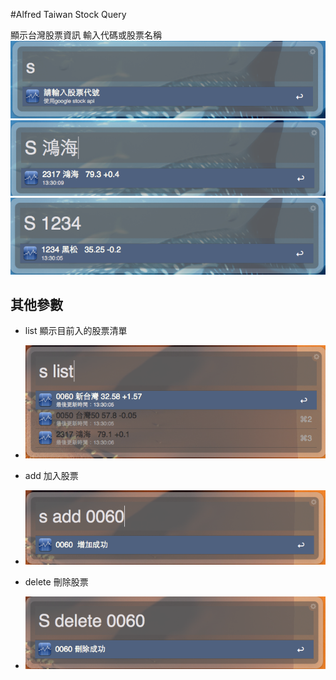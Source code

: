 #Alfred Taiwan Stock Query

顯示台灣股票資訊
輸入代碼或股票名稱
<img src="demo1.png" />
<img src="demo2.png" />
<img src="demo3.png" />
## 其他參數
- list 顯示目前入的股票清單
- <img src="demo4.png" />
- add 加入股票

- <img src="demo5.png" />

- delete 刪除股票 

- <img src="demo6.png" />


